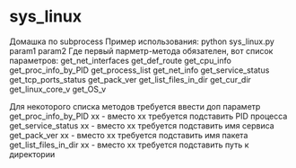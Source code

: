 # sys_linux
Домашка по subprocess
Пример использования:
    python sys_linux.py param1 param2
Где первый парметр-метода обязателен, вот список параметров:
    get_net_interfaces
    get_def_route
    get_cpu_info
    get_proc_info_by_PID
    get_process_list
    get_net_info
    get_service_status
    get_tcp_ports_status
    get_pack_ver
    get_list_files_in_dir
    get_cur_dir
    get_linux_core_v
    get_OS_v

Для некоторого списка методов требуется ввести доп параметр
     get_proc_info_by_PID xx - вместо хх требуется подставить PID процесса
     get_service_status xx - вместо хх требуется подставить имя сервиса
     get_pack_ver xx - вместо хх требуется подставить имя пакета
     get_list_files_in_dir xx - вместо хх требуется подставить путь к директории